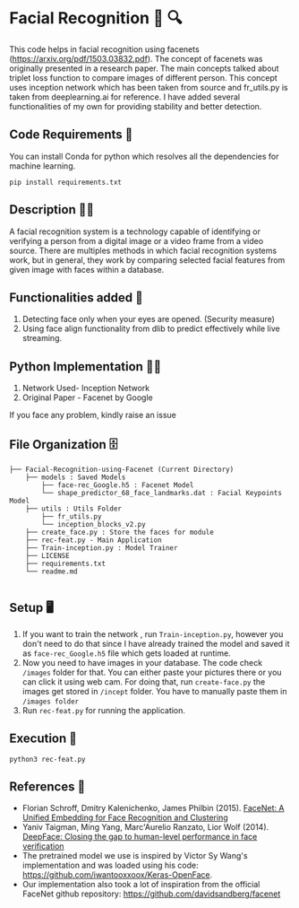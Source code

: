 # Facial Recognition 🧔 🔍


This code helps in facial recognition using facenets (https://arxiv.org/pdf/1503.03832.pdf). The concept of facenets was originally presented in a research paper.
The main concepts talked about triplet loss function to compare images of different person.
This concept uses inception network which has been taken from source and fr_utils.py is taken from deeplearning.ai for reference.
I have added several functionalities of my own for providing stability and better detection. 

## Code Requirements 🦄
You can install Conda for python which resolves all the dependencies for machine learning.

`pip install requirements.txt`

## Description 🕵️‍♂️
A facial recognition system is a technology capable of identifying or verifying a person from a digital image or a video frame from a video source. There are multiples methods in which facial recognition systems work, but in general, they work by comparing selected facial features from given image with faces within a database.

## Functionalities added 🧟
1) Detecting face only when your eyes are opened. (Security measure)
2) Using face align functionality from dlib to predict effectively while live streaming.


## Python  Implementation 👨‍🔬

1) Network Used- Inception Network
2) Original Paper - Facenet by Google

If you face any problem, kindly raise an issue

## File Organization 🗄️

```shell
├── Facial-Recognition-using-Facenet (Current Directory)
    ├── models : Saved Models
        ├── face-rec_Google.h5 : Facenet Model 
        └── shape_predictor_68_face_landmarks.dat : Facial Keypoints Model
    ├── utils : Utils Folder
        ├── fr_utils.py 
        └── inception_blocks_v2.py 
    ├── create_face.py : Store the faces for module
    ├── rec-feat.py - Main Application
    ├── Train-inception.py : Model Trainer
    ├── LICENSE
    ├── requirements.txt
    └── readme.md
        
```

## Setup 🖥️

1) If you want to train the network , run `Train-inception.py`, however you don't need to do that since I have already trained the model and saved it as 
`face-rec_Google.h5` file which gets loaded at runtime.
2) Now you need to have images in your database. The code check `/images` folder for that. You can either paste your pictures there or you can click it using web cam.
For doing that, run `create-face.py` the images get stored in `/incept` folder. You have to manually paste them in `/images folder`
3) Run `rec-feat.py` for running the application.


## Execution 🐉

```
python3 rec-feat.py
```


## References 🔱
 
 - Florian Schroff, Dmitry Kalenichenko, James Philbin (2015). [FaceNet: A Unified Embedding for Face Recognition and Clustering](https://arxiv.org/pdf/1503.03832.pdf)
 - Yaniv Taigman, Ming Yang, Marc'Aurelio Ranzato, Lior Wolf (2014). [DeepFace: Closing the gap to human-level performance in face verification](https://research.fb.com/wp-content/uploads/2016/11/deepface-closing-the-gap-to-human-level-performance-in-face-verification.pdf) 
 - The pretrained model we use is inspired by Victor Sy Wang's implementation and was loaded using his code: https://github.com/iwantooxxoox/Keras-OpenFace.
 - Our implementation also took a lot of inspiration from the official FaceNet github repository: https://github.com/davidsandberg/facenet  






